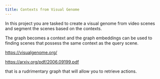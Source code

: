 ```yaml
---
title: Contexts from Visual Genome
---
```


In this project you are tasked to create a visual genome from video scenes and segment the scenes based on the contexts.  

The graph becomes a context and the graph embeddings can be used to finding scenes that possess the same context as the query scene. 

https://visualgenome.org/

https://arxiv.org/pdf/2006.09199.pdf





that is a rudrimentary graph that will allow you to retrieve actions.

